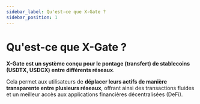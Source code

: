 ```yaml
---
sidebar_label: Qu'est-ce que X-Gate ?
sidebar_position: 1
---
```


# Qu'est-ce que X-Gate ?

**X-Gate est un système conçu pour le pontage (transfert) de stablecoins (USDTX, USDCX) entre différents réseaux**.

Cela permet aux utilisateurs de **déplacer leurs actifs de manière transparente entre plusieurs réseaux**, offrant ainsi des transactions fluides et un meilleur accès aux applications financières décentralisées (DeFi).